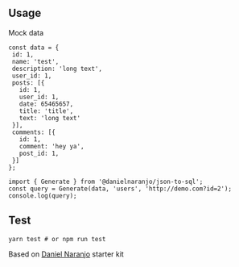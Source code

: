 ## Usage

Mock data
 ```
const data = {
  id: 1,
  name: 'test',
  description: 'long text',
  user_id: 1,
  posts: [{
    id: 1,
    user_id: 1,
    date: 65465657,
    title: 'title',
    text: 'long text'
  }],
  comments: [{
    id: 1,
    comment: 'hey ya',
    post_id: 1,
  }]
};
 ```


```
import { Generate } from '@danielnaranjo/json-to-sql';
const query = Generate(data, 'users', 'http://demo.com?id=2');
console.log(query);
```
 
 ## Test
 ```
 yarn test # or npm run test
 ```
 
Based on [Daniel Naranjo](https://twitter.com/naranjodaniel) starter kit
